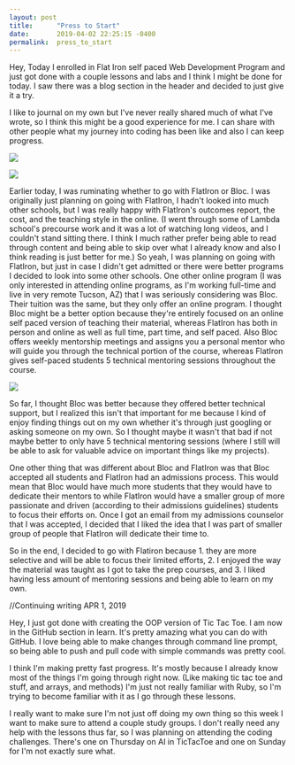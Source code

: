 ```yaml
---
layout: post
title:      "Press to Start"
date:       2019-04-02 22:25:15 -0400
permalink:  press_to_start
---
```



Hey,
Today I enrolled in Flat Iron self paced Web Development Program and just got done with a couple lessons and labs and I think I might be done for today. I saw there was a blog section in the header and decided to just give it a try.

I like to journal on my own but I've never really shared much of what I've wrote, so I think this might be a good experience for me. I can share with other people what my journey into coding has been like and also I can keep progress.

![](https://media.glassdoor.com/sqll/964142/flatiron-school-squarelogo-1479222088421.png)

![](https://course_report_production.s3.amazonaws.com/rich/rich_files/rich_files/4578/s300/untitled.png)

Earlier today, I was ruminating whether to go with FlatIron or Bloc. I was originally just planning on going with FlatIron, I hadn't looked into much other schools, but I was really happy with FlatIron's outcomes report, the cost, and the teaching style in the online. (I went through some of Lambda school's precourse work and it was a lot of watching long videos, and I couldn't stand sitting there. I think I much rather prefer being able to read through content and being able to skip over what I already know and also I think reading is just better for me.) So yeah, I was planning on going with FlatIron, but just in case I didn't get admitted or there were better programs I decided to look into some other schools. One other online program (I was only interested in attending online programs, as I'm working full-time and live in very remote Tucson, AZ) that I was seriously considering was Bloc. Their tuition was the same, but they only offer an online program. I thought Bloc might be a better option because they're entirely focused on an online self paced version of teaching their material, whereas FlatIron has both in person and online as well as full time, part time, and self paced. Also Bloc offers weekly mentorship meetings and assigns you a personal mentor who will guide you through the technical portion of the course, whereas FlatIron gives self-paced students 5 technical mentoring sessions throughout the course.

![](https://pbs.twimg.com/profile_images/935545553181483008/NqTOIvxr_400x400.jpg)

So far, I thought Bloc was better because they offered better technical support, but I realized this isn't that important for me because I kind of enjoy finding things out on my own whether it's through just googling or asking someone on my own. So I thought maybe it wasn't that bad if not maybe better to only have 5 technical mentoring sessions (where I still will be able to ask for valuable advice on important things like my projects).

One other thing that was different about Bloc and FlatIron was that Bloc accepted all students and FlatIron had an admissions process. This would mean that Bloc would have much more students that they would have to dedicate their mentors to while FlatIron would have a smaller group of more passionate and driven (according to their admissions guidelines) students to focus their efforts on. Once I got an email from my admissions counselor that I was accepted, I decided that I liked the idea that I was part of smaller group of people that FlatIron will dedicate their time to.

So in the end, I decided to go with Flatiron because 1. they are more selective and will be able to focus their limited efforts, 2. I enjoyed the way the material was taught as I got to take the prep courses, and 3. I liked having less amount of mentoring sessions and being able to learn on my own. 




//Continuing writing APR 1, 2019

Hey,
I just got done with creating the OOP version of Tic Tac Toe. I am now in the GitHub section in learn. It's pretty amazing what you can do with GitHub. I love being able to make changes through command line prompt, so being able to push and pull code with simple commands was pretty cool.

I think I'm making pretty fast progress. It's mostly because I already know most of the things I'm going through right now. (Like making tic tac toe and stuff, and arrays, and methods) I'm just not really familiar with Ruby, so I'm trying to become familiar with it as I go through these lessons.

I really want to make sure I'm not just off doing my own thing so this week I want to make sure to attend a couple study groups. I don't really need any help with the lessons thus far, so I was planning on attending the coding challenges. There's one on Thursday on AI in TicTacToe and one on Sunday for I'm not exactly sure what.







